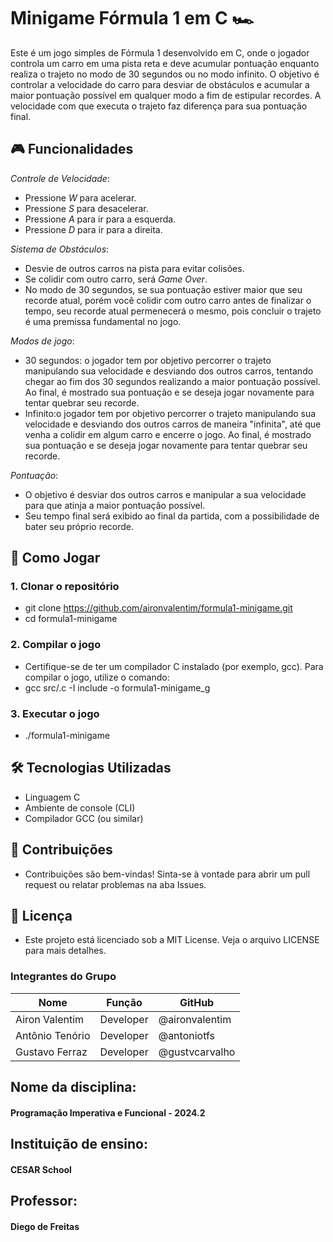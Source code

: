 # Minigame Fórmula 1 em C 🏎

Este é um jogo simples de Fórmula 1 desenvolvido em C, onde o jogador controla um carro em uma pista reta e deve acumular pontuação enquanto realiza o trajeto no modo de 30 segundos ou no modo infinito. O objetivo é controlar a velocidade do carro para desviar de obstáculos e acumular a maior pontuação possível em qualquer modo a fim de estipular recordes. A velocidade com que executa o trajeto faz diferença para sua pontuação final.

## 🎮 Funcionalidades

*Controle de Velocidade*: 
  - Pressione *W* para acelerar.
  - Pressione *S* para desacelerar.
  - Pressione *A* para ir para a esquerda.
  - Pressione *D* para ir para a direita.

*Sistema de Obstáculos*:
  - Desvie de outros carros na pista para evitar colisões.
  - Se colidir com outro carro, será *Game Over*.
  - No modo de 30 segundos, se sua pontuação estiver maior que seu recorde atual, porém você colidir com outro carro antes de finalizar o tempo, seu recorde atual permenecerá o mesmo, pois concluir o trajeto é uma premissa fundamental no jogo.

*Modos de jogo*:
  - 30 segundos: o jogador tem por objetivo percorrer o trajeto manipulando sua velocidade e desviando dos outros carros, tentando chegar ao fim dos 30 segundos realizando a maior pontuação possível. Ao final, é mostrado sua pontuação e se deseja jogar novamente para tentar quebrar seu recorde.
  - Infinito:o jogador tem por objetivo percorrer o trajeto manipulando sua velocidade e desviando dos outros carros de maneira "infinita", até que venha a colidir em algum carro e encerre o jogo. Ao final, é mostrado sua pontuação e se deseja jogar novamente para tentar quebrar seu recorde.

*Pontuação*:
  - O objetivo é desviar dos outros carros e manipular a sua velocidade para que atinja a maior pontuação possível.
  - Seu tempo final será exibido ao final da partida, com a possibilidade de bater seu próprio recorde.

## 🚀 Como Jogar

### 1. Clonar o repositório
- git clone https://github.com/aironvalentim/formula1-minigame.git
- cd formula1-minigame
  
### 2. Compilar o jogo
- Certifique-se de ter um compilador C instalado (por exemplo, gcc). Para compilar o jogo, utilize o comando:
- gcc src/.c -I include -o formula1-minigame_g

### 3. Executar o jogo
- ./formula1-minigame

## 🛠 Tecnologias Utilizadas
- Linguagem C
- Ambiente de console (CLI)
- Compilador GCC (ou similar)


## 🤝 Contribuições
- Contribuições são bem-vindas! Sinta-se à vontade para abrir um pull request ou relatar problemas na aba Issues.

## 📄 Licença
- Este projeto está licenciado sob a MIT License. Veja o arquivo LICENSE para mais detalhes.

### Integrantes do Grupo

| Nome               | Função             | GitHub             |
|--------------------|--------------------|--------------------|
| Airon Valentim     | Developer          | @aironvalentim     |
| Antônio Tenório    | Developer          | @antoniotfs        |
| Gustavo Ferraz     | Developer          | @gustvcarvalho     |

## Nome da disciplina: 
#### Programação Imperativa e Funcional - 2024.2
## Instituição de ensino: 
#### CESAR School
## Professor:
#### Diego de Freitas
